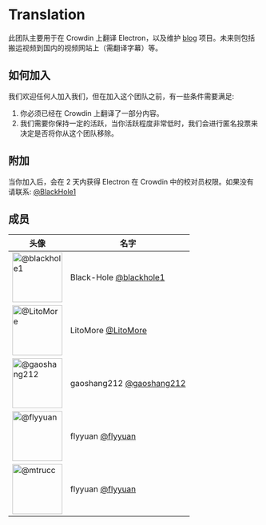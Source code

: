 # Translation

此团队主要用于在 Crowdin 上翻译 Electron，以及维护 [blog](https://github.com/electronjs-cn/blog) 项目。未来则包括搬运视频到国内的视频网站上（需翻译字幕）等。

## 如何加入

我们欢迎任何人加入我们，但在加入这个团队之前，有一些条件需要满足:

1. 你必须已经在 Crowdin 上翻译了一部分内容。
2. 我们需要你保持一定的活跃，当你活跃程度非常低时，我们会进行匿名投票来决定是否将你从这个团队移除。

## 附加

当你加入后，会在 2 天内获得 Electron 在 Crowdin 中的校对员权限。如果没有请联系: [@BlackHole1](https://github.com/BlackHole1)

## 成员

| 头像                                                                        | 名字                                                       |
| --------------------------------------------------------------------------- | ---------------------------------------------------------- |
| <img src="https://github.com/blackhole1.png" width=100 alt="@blackhole1">   | Black-Hole [@blackhole1](https://github.com/blackhole1)    |
| <img src="https://github.com/LitoMore.png" width=100 alt="@LitoMore">       | LitoMore [@LitoMore](https://github.com/LitoMore)          |
| <img src="https://github.com/gaoshang212.png" width=100 alt="@gaoshang212"> | gaoshang212 [@gaoshang212](https://github.com/gaoshang212) |
| <img src="https://github.com/flyyuan.png" width=100  alt="@flyyuan">        | flyyuan [@flyyuan](https://github.com/flyyuan)             |
| <img src="https://github.com/mtrucc.png" width=100  alt="@mtrucc">          | flyyuan [@flyyuan](https://github.com/mtrucc)              |
